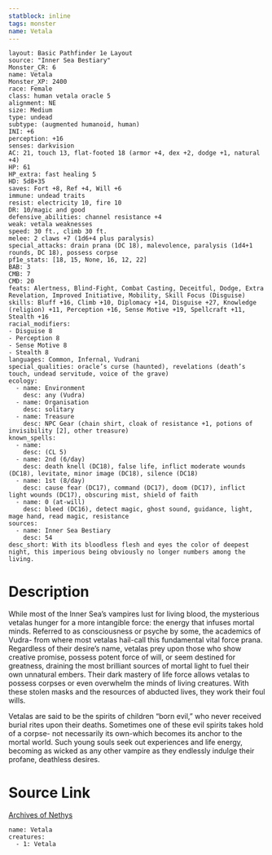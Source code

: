 ```yaml
---
statblock: inline
tags: monster
name: Vetala
---
```

```statblock
layout: Basic Pathfinder 1e Layout
source: "Inner Sea Bestiary"
Monster_CR: 6
name: Vetala
Monster_XP: 2400
race: Female
class: human vetala oracle 5
alignment: NE
size: Medium
type: undead
subtype: (augmented humanoid, human)
INI: +6
perception: +16
senses: darkvision
AC: 21, touch 13, flat-footed 18 (armor +4, dex +2, dodge +1, natural +4)
HP: 61
HP_extra: fast healing 5
HD: 5d8+35
saves: Fort +8, Ref +4, Will +6
immune: undead traits
resist: electricity 10, fire 10
DR: 10/magic and good
defensive_abilities: channel resistance +4
weak: vetala weaknesses
speed: 30 ft., climb 30 ft.
melee: 2 claws +7 (1d6+4 plus paralysis)
special_attacks: drain prana (DC 18), malevolence, paralysis (1d4+1 rounds, DC 18), possess corpse
pf1e_stats: [18, 15, None, 16, 12, 22]
BAB: 3
CMB: 7
CMD: 20
feats: Alertness, Blind-Fight, Combat Casting, Deceitful, Dodge, Extra Revelation, Improved Initiative, Mobility, Skill Focus (Disguise)
skills: Bluff +16, Climb +10, Diplomacy +14, Disguise +27, Knowledge (religion) +11, Perception +16, Sense Motive +19, Spellcraft +11, Stealth +16
racial_modifiers:
- Disguise 8
- Perception 8
- Sense Motive 8
- Stealth 8
languages: Common, Infernal, Vudrani
special_qualities: oracle’s curse (haunted), revelations (death’s touch, undead servitude, voice of the grave)
ecology:
  - name: Environment
    desc: any (Vudra)
  - name: Organisation
    desc: solitary
  - name: Treasure
    desc: NPC Gear (chain shirt, cloak of resistance +1, potions of invisibility [2], other treasure)
known_spells:
  - name:
    desc: (CL 5)
  - name: 2nd (6/day)
    desc: death knell (DC18), false life, inflict moderate wounds (DC18), levitate, minor image (DC18), silence (DC18)
  - name: 1st (8/day)
    desc: cause fear (DC17), command (DC17), doom (DC17), inflict light wounds (DC17), obscuring mist, shield of faith
  - name: 0 (at-will)
    desc: bleed (DC16), detect magic, ghost sound, guidance, light, mage hand, read magic, resistance
sources:
  - name: Inner Sea Bestiary
    desc: 54
desc_short: With its bloodless flesh and eyes the color of deepest night, this imperious being obviously no longer numbers among the living.
```
# Description
While most of the Inner Sea’s vampires lust for living blood, the mysterious vetalas hunger for a more intangible force: the energy that infuses mortal minds. Referred to as consciousness or psyche by some, the academics of Vudra- from where most vetalas hail-call this fundamental vital force prana. Regardless of their desire’s name, vetalas prey upon those who show creative promise, possess potent force of will, or seem destined for greatness, draining the most brilliant sources of mortal light to fuel their own unnatural embers. Their dark mastery of life force allows vetalas to possess corpses or even overwhelm the minds of living creatures. With these stolen masks and the resources of abducted lives, they work their foul wills.

Vetalas are said to be the spirits of children “born evil,” who never received burial rites upon their deaths. Sometimes one of these evil spirits takes hold of a corpse- not necessarily its own-which becomes its anchor to the mortal world. Such young souls seek out experiences and life energy, becoming as wicked as any other vampire as they endlessly indulge their profane, deathless desires.
# Source Link
[Archives of Nethys](https://aonprd.com/MonsterDisplay.aspx?ItemName=Vetala)
```encounter-table
name: Vetala
creatures:
  - 1: Vetala
```
